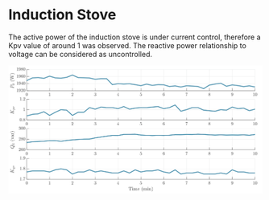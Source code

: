 # Induction Stove
The active power of the induction stove is under current control, therefore a Kpv value of around 1 was observed. The reactive power relationship to voltage can be considered as uncontrolled.

![InductionStove](../z_Sensitivity_img/InductionStove.svg)
